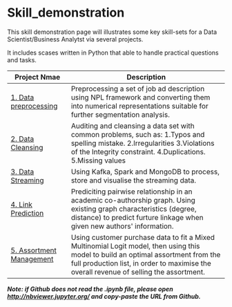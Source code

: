 # Skill_demonstration

This skill demonstration page will illustrates some key skill-sets for a Data Scientist/Business Analytst via several projects.

It includes scases written in Python that able to handle practical questions and tasks.
  
| Project Nmae  | Description |
| ------------- | ------------- |
| [1. Data preprocessing](https://github.com/cyric90/Skill_demonstration/tree/master/Python/Text%20preprocessing)  | Preprocessing a set of job ad description using NPL framework and converting them into numerical representations suitable for further segmentation analysis.  |
| [2. Data Cleansing](https://github.com/cyric90/Skill_demonstration/tree/master/Python/Data%20cleansing) | Auditing and cleansing a data set with common problems, such as: 1.Typos and spelling mistake. 2.Irregularities 3.Violations of the Integrity constraint. 4.Duplications. 5.Missing values |
| [3. Data Streaming](https://github.com/cyric90/Skill_demonstration/tree/master/Python/Spark_Kafka)  | Using Kafka, Spark and MongoDB to process, store and visualise the streaming data.  |
| [4. Link Prediction](https://github.com/cyric90/Skill_demonstration/tree/master/Link_prediction) | Prediciting pairwise relationship in an academic co-authorship graph. Using existing graph characteristics (degree, distance) to predict furture linkage when given new authors' information.  |
|  [5. Assortment Management](https://github.com/cyric90/Skill_demonstration/tree/master/Assortment_optimisation)  | Using customer purchase data to fit a Mixed Multinomial Logit model, then using this model to build an optimal assortment from the full production list, in order to maximise the overall revenue of selling the assortment.  |

  
 ***Note: if Github does not read the .ipynb file, please open http://nbviewer.jupyter.org/ and copy-paste the URL from Github.***
